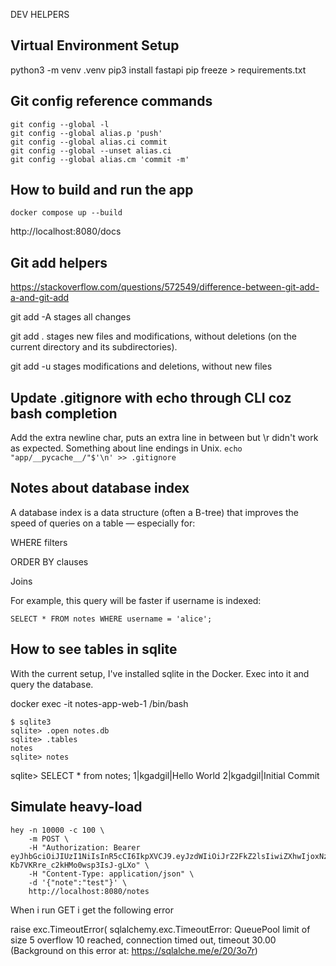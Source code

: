 DEV HELPERS

## Virtual Environment Setup
python3 -m venv .venv
pip3 install fastapi
pip freeze > requirements.txt

## Git config reference commands
```
git config --global -l
git config --global alias.p 'push'
git config --global alias.ci commit
git config --global --unset alias.ci
git config --global alias.cm 'commit -m'
```

## How to build and run the app
`docker compose up --build`

http://localhost:8080/docs

## Git add helpers
https://stackoverflow.com/questions/572549/difference-between-git-add-a-and-git-add


git add -A stages all changes

git add . stages new files and modifications, without deletions (on the current directory and its subdirectories).

git add -u stages modifications and deletions, without new files


## Update .gitignore with echo through CLI coz bash completion
Add the extra newline char, puts an extra line in between but \r didn't work as expected. Something about line endings in Unix.
`echo "app/__pycache__/"$'\n' >> .gitignore `

## Notes about database index

A database index is a data structure (often a B-tree) that improves the speed of queries on a table — especially for:

WHERE filters

ORDER BY clauses

Joins

For example, this query will be faster if username is indexed:

`SELECT * FROM notes WHERE username = 'alice';`

## How to see tables in sqlite
With the current setup, I've installed sqlite in the Docker. Exec into it and query the database. 

docker exec -it notes-app-web-1 /bin/bash

```
$ sqlite3 
sqlite> .open notes.db
sqlite> .tables
notes
sqlite> notes
```

sqlite> SELECT * from notes;
1|kgadgil|Hello World
2|kgadgil|Initial Commit

## Simulate heavy-load

```
hey -n 10000 -c 100 \
	-m POST \
	-H "Authorization: Bearer eyJhbGciOiJIUzI1NiIsInR5cCI6IkpXVCJ9.eyJzdWIiOiJrZ2FkZ2lsIiwiZXhwIjoxNzUzNTYyNjExfQ.mnvDzvZa3A6gfx-Kb7VKRre_c2kHMo0wsp3IsJ-gLXo" \
	-H "Content-Type: application/json" \
	-d '{"note":"test"}' \
	http://localhost:8080/notes
```
When i run GET i get the following error 

  raise exc.TimeoutError(
sqlalchemy.exc.TimeoutError: QueuePool limit of size 5 overflow 10 reached, connection timed out, timeout 30.00 (Background on this error at: https://sqlalche.me/e/20/3o7r)
